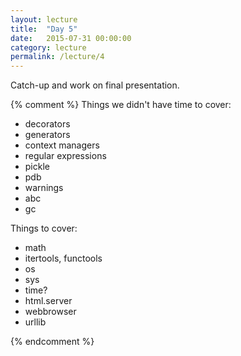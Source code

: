 ```yaml
---
layout: lecture
title:  "Day 5"
date:   2015-07-31 00:00:00
category: lecture
permalink: /lecture/4
---
```


Catch-up and work on final presentation.

{% comment %}
Things we didn't have time to cover:

- decorators
- generators
- context managers
- regular expressions
- pickle
- pdb
- warnings
- abc
- gc


Things to cover:
- math
- itertools, functools
- os
- sys
- time?
- html.server
- webbrowser
- urllib

{% endcomment %}